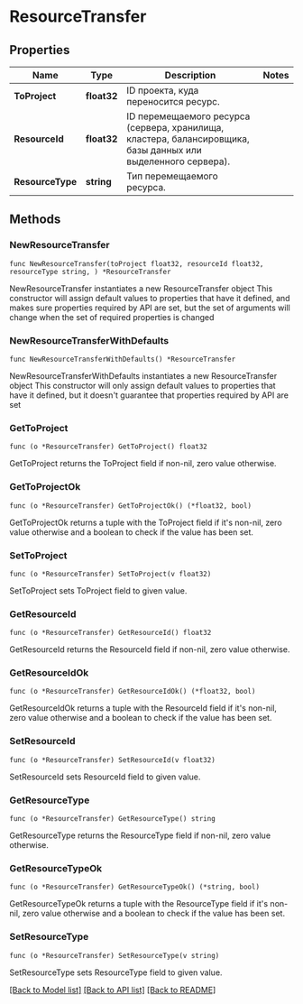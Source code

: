 # ResourceTransfer

## Properties

Name | Type | Description | Notes
------------ | ------------- | ------------- | -------------
**ToProject** | **float32** | ID проекта, куда переносится ресурс. | 
**ResourceId** | **float32** | ID перемещаемого ресурса (сервера, хранилища, кластера, балансировщика, базы данных или выделенного сервера). | 
**ResourceType** | **string** | Тип перемещаемого ресурса. | 

## Methods

### NewResourceTransfer

`func NewResourceTransfer(toProject float32, resourceId float32, resourceType string, ) *ResourceTransfer`

NewResourceTransfer instantiates a new ResourceTransfer object
This constructor will assign default values to properties that have it defined,
and makes sure properties required by API are set, but the set of arguments
will change when the set of required properties is changed

### NewResourceTransferWithDefaults

`func NewResourceTransferWithDefaults() *ResourceTransfer`

NewResourceTransferWithDefaults instantiates a new ResourceTransfer object
This constructor will only assign default values to properties that have it defined,
but it doesn't guarantee that properties required by API are set

### GetToProject

`func (o *ResourceTransfer) GetToProject() float32`

GetToProject returns the ToProject field if non-nil, zero value otherwise.

### GetToProjectOk

`func (o *ResourceTransfer) GetToProjectOk() (*float32, bool)`

GetToProjectOk returns a tuple with the ToProject field if it's non-nil, zero value otherwise
and a boolean to check if the value has been set.

### SetToProject

`func (o *ResourceTransfer) SetToProject(v float32)`

SetToProject sets ToProject field to given value.


### GetResourceId

`func (o *ResourceTransfer) GetResourceId() float32`

GetResourceId returns the ResourceId field if non-nil, zero value otherwise.

### GetResourceIdOk

`func (o *ResourceTransfer) GetResourceIdOk() (*float32, bool)`

GetResourceIdOk returns a tuple with the ResourceId field if it's non-nil, zero value otherwise
and a boolean to check if the value has been set.

### SetResourceId

`func (o *ResourceTransfer) SetResourceId(v float32)`

SetResourceId sets ResourceId field to given value.


### GetResourceType

`func (o *ResourceTransfer) GetResourceType() string`

GetResourceType returns the ResourceType field if non-nil, zero value otherwise.

### GetResourceTypeOk

`func (o *ResourceTransfer) GetResourceTypeOk() (*string, bool)`

GetResourceTypeOk returns a tuple with the ResourceType field if it's non-nil, zero value otherwise
and a boolean to check if the value has been set.

### SetResourceType

`func (o *ResourceTransfer) SetResourceType(v string)`

SetResourceType sets ResourceType field to given value.



[[Back to Model list]](../README.md#documentation-for-models) [[Back to API list]](../README.md#documentation-for-api-endpoints) [[Back to README]](../README.md)


